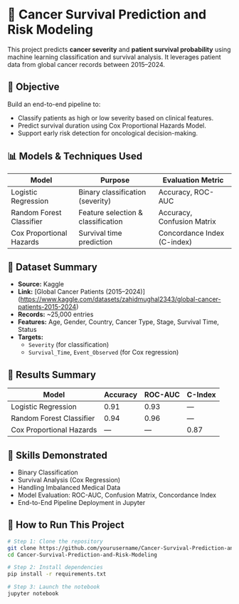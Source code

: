 
# 🧬 Cancer Survival Prediction and Risk Modeling

This project predicts **cancer severity** and **patient survival probability** using machine learning classification and survival analysis. It leverages patient data from global cancer records between 2015–2024.


## 🎯 Objective

Build an end-to-end pipeline to:

- Classify patients as high or low severity based on clinical features.
- Predict survival duration using Cox Proportional Hazards Model.
- Support early risk detection for oncological decision-making.



## 📊 Models & Techniques Used

| Model                   | Purpose                            | Evaluation Metric              |
|-------------------------|-------------------------------------|--------------------------------|
| Logistic Regression     | Binary classification (severity)    | Accuracy, ROC-AUC              |
| Random Forest Classifier| Feature selection & classification  | Accuracy, Confusion Matrix     |
| Cox Proportional Hazards| Survival time prediction            | Concordance Index (C-index)    |


## 🧪 Dataset Summary

- **Source:** Kaggle  
- **Link:** [Global Cancer Patients (2015–2024)] (https://www.kaggle.com/datasets/zahidmughal2343/global-cancer-patients-2015-2024)
- **Records:** ~25,000 entries
- **Features:** Age, Gender, Country, Cancer Type, Stage, Survival Time, Status
- **Targets:**
  - `Severity` (for classification)
  - `Survival_Time`, `Event_Observed` (for Cox regression)
 

## 📌 Results Summary

| Model                   | Accuracy | ROC-AUC | C-Index |
|-------------------------|----------|---------|---------|
| Logistic Regression     | 0.91     | 0.93    | —       |
| Random Forest Classifier| 0.94     | 0.96    | —       |
| Cox Proportional Hazards| —        | —       | 0.87    |


## 🧠 Skills Demonstrated

- Binary Classification  
- Survival Analysis (Cox Regression)  
- Handling Imbalanced Medical Data  
- Model Evaluation: ROC-AUC, Confusion Matrix, Concordance Index  
- End-to-End Pipeline Deployment in Jupyter  


## 🚀 How to Run This Project

```bash
# Step 1: Clone the repository
git clone https://github.com/yourusername/Cancer-Survival-Prediction-and-Risk-Modeling.git
cd Cancer-Survival-Prediction-and-Risk-Modeling

# Step 2: Install dependencies
pip install -r requirements.txt

# Step 3: Launch the notebook
jupyter notebook


